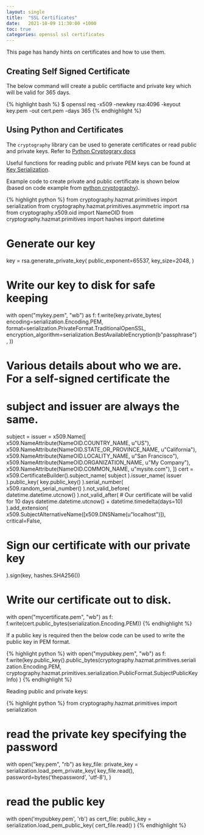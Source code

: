 ```yaml
---
layout: single
title:  "SSL Certificates"
date:   2021-10-09 11:30:00 +1000
toc: true
categories: openssl ssl certificates
---
```


This page has handy hints on certificates and how to use them.

## Creating Self Signed Certificate

The below command will create a public certifiacte and private key which will be valid for 365 days.

{% highlight bash %}
$ openssl req -x509 -newkey rsa:4096 -keyout key.pem -out cert.pem -days 365
{% endhighlight %}

## Using Python and Certificates

The `cryptography` library can be used to generate certificates or read public and private keys.  Refer to [Python Cryptograry docs][python-crypt]

Useful functions for reading public and private PEM keys can be found at [Key Serialization][python-crypt-pem-files].

Example code to create private and public certificate is shown below (based on code example from [python cryptography][python-crypt]).

{% highlight python %}
from cryptography.hazmat.primitives import serialization
from cryptography.hazmat.primitives.asymmetric import rsa
from cryptography.x509.oid import NameOID
from cryptography.hazmat.primitives import hashes
import datetime

# Generate our key
key = rsa.generate_private_key(
    public_exponent=65537,
    key_size=2048,
)
# Write our key to disk for safe keeping
with open("mykey.pem", "wb") as f:
    f.write(key.private_bytes(
        encoding=serialization.Encoding.PEM,
        format=serialization.PrivateFormat.TraditionalOpenSSL,
        encryption_algorithm=serialization.BestAvailableEncryption(b"passphrase"),
    ))

# Various details about who we are. For a self-signed certificate the
# subject and issuer are always the same.
subject = issuer = x509.Name([
    x509.NameAttribute(NameOID.COUNTRY_NAME, u"US"),
    x509.NameAttribute(NameOID.STATE_OR_PROVINCE_NAME, u"California"),
    x509.NameAttribute(NameOID.LOCALITY_NAME, u"San Francisco"),
    x509.NameAttribute(NameOID.ORGANIZATION_NAME, u"My Company"),
    x509.NameAttribute(NameOID.COMMON_NAME, u"mysite.com"),
])
cert = x509.CertificateBuilder().subject_name(
    subject
).issuer_name(
    issuer
).public_key(
    key.public_key()
).serial_number(
    x509.random_serial_number()
).not_valid_before(
    datetime.datetime.utcnow()
).not_valid_after(
    # Our certificate will be valid for 10 days
    datetime.datetime.utcnow() + datetime.timedelta(days=10)
).add_extension(
    x509.SubjectAlternativeName([x509.DNSName(u"localhost")]),
    critical=False,
# Sign our certificate with our private key
).sign(key, hashes.SHA256())
# Write our certificate out to disk.
with open("mycertificate.pem", "wb") as f:
    f.write(cert.public_bytes(serialization.Encoding.PEM))
{% endhighlight %}

If a public key is required then the below code can be used to write the public key in PEM format.

{% highlight python %}
with open("mypubkey.pem", "wb") as f:
    f.write(key.public_key().public_bytes(cryptography.hazmat.primitives.serialization.Encoding.PEM, 
            cryptography.hazmat.primitives.serialization.PublicFormat.SubjectPublicKeyInfo)
    )
{% endhighlight %}

Reading public and private keys:

{% highlight python %}
from cryptography.hazmat.primitives import serialization

# read the private key specifying the password
with open("key.pem", "rb") as key_file:
    private_key = serialization.load_pem_private_key(
        key_file.read(),
        password=bytes('thepassword', 'utf-8'),
    )

# read the public key
with open('mypubkey.pem', 'rb') as cert_file:
    public_key = serialization.load_pem_public_key(
        cert_file.read()
    )
{% endhighlight %}


[python-crypt]: https://cryptography.io/
[python-crypt-pem-files]: https://cryptography.io/en/latest/hazmat/primitives/asymmetric/serialization/#cryptography.hazmat.primitives.serialization.load_pem_private_key